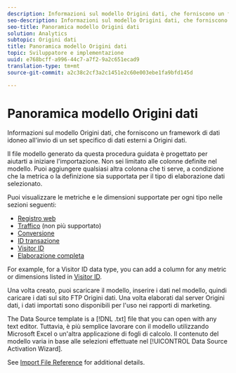 ```yaml
---
description: Informazioni sul modello Origini dati, che forniscono un framework di dati idoneo all'invio di un set specifico di dati esterni a Origini dati.
seo-description: Informazioni sul modello Origini dati, che forniscono un framework di dati idoneo all'invio di un set specifico di dati esterni a Origini dati.
seo-title: Panoramica modello Origini dati
solution: Analytics
subtopic: Origini dati
title: Panoramica modello Origini dati
topic: Sviluppatore e implementazione
uuid: e768bcff-a996-44c7-a7f2-9a2c651ecad9
translation-type: tm+mt
source-git-commit: a2c38c2cf3a2c1451e2c60e003ebe1fa9bfd145d

---
```



# Panoramica modello Origini dati

Informazioni sul modello Origini dati, che forniscono un framework di dati idoneo all'invio di un set specifico di dati esterni a Origini dati.

Il file modello generato da questa procedura guidata è progettato per aiutarti a iniziare l'importazione. Non sei limitato alle colonne definite nel modello. Puoi aggiungere qualsiasi altra colonna che ti serve, a condizione che la metrica o la definizione sia supportata per il tipo di elaborazione dati selezionato.

Puoi visualizzare le metriche e le dimensioni supportate per ogni tipo nelle sezioni seguenti:

* [Registro web](../../../import/c-data-sources/c-datasrc-types/datasrc-web-log.md#concept_E25D89C8B90A41FEB7DF4E936CACEE2B)
* [Traffico](../../../import/c-data-sources/c-datasrc-types/datasrc-traffic.md#concept_F50D3AC6A5544D06BB81EF1E279576BC) (non più supportato)
* [Conversione](../../../import/c-data-sources/c-datasrc-types/datasrc-conversion.md#concept_FA3B6557128649C0B662E95C6B617FA0)
* [ID transazione](../../../import/c-data-sources/c-datasrc-types/datasrc-transactionid.md#concept_A97302E9EC45468A8F30285FACE8C776)
* [Visitor ID](../../../import/c-data-sources/c-datasrc-types/datasrc-visitorid.md#concept_1CFAA61D57A84B22A41F7A8E0DFCAAB5)
* [Elaborazione completa](../../../import/c-data-sources/c-datasrc-types/datasrc-full-processing.md#concept_975B1BB9981D49139B4EE09C78CDE6ED)

For example, for a Visitor ID data type, you can add a column for any metric or dimensions listed in [Visitor ID](../../../import/c-data-sources/c-datasrc-types/datasrc-visitorid.md#concept_1CFAA61D57A84B22A41F7A8E0DFCAAB5).

Una volta creato, puoi scaricare il modello, inserire i dati nel modello, quindi caricare i dati sul sito FTP Origini dati. Una volta elaborati dal server Origini dati, i dati importati sono disponibili per l'uso nei rapporti di marketing.

The Data Source template is a [!DNL .txt] file that you can open with any text editor. Tuttavia, è più semplice lavorare con il modello utilizzando Microsoft Excel o un'altra applicazione di fogli di calcolo. Il contenuto del modello varia in base alle selezioni effettuate nel [!UICONTROL Data Source Activation Wizard].

See [Import File Reference](../../../import/c-data-sources/datasrc-template/datasrc-import-file-reference.md#concept_472095E1D011434D98A21C101A4618BD) for additional details.
